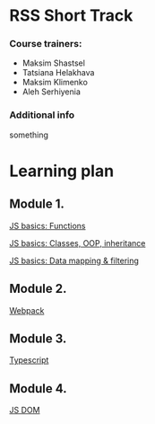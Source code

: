 # **RSS Short Track** 

### Course trainers:
- Maksim Shastsel
- Tatsiana Helakhava
- Maksim Klimenko
- Aleh Serhiyenia

### Additional info

something

# Learning plan

## Module 1.

 [JS basics: Functions](https://github.com/alex-trofimova/short-track-next-gen/blob/main/1-js-basics-1/module1-1.md)

 [JS basics: Classes, OOP, inheritance](https://github.com/alex-trofimova/short-track-next-gen/blob/main/1-js-basics-2/module1-2.md)

 [JS basics: Data mapping & filtering](https://github.com/alex-trofimova/short-track-next-gen/blob/main/1-js-basics-3/module1-3.md)

 ## Module 2.

 [Webpack](https://github.com/alex-trofimova/short-track-next-gen/blob/main/2-webpack/module2.md)

 ## Module 3.

 [Typescript](https://github.com/alex-trofimova/short-track-next-gen/blob/main/3-typescript/module3.md)

## Module 4.

 [JS DOM](https://github.com/alex-trofimova/short-track-next-gen/blob/main/4-js-dom/module4.md)
